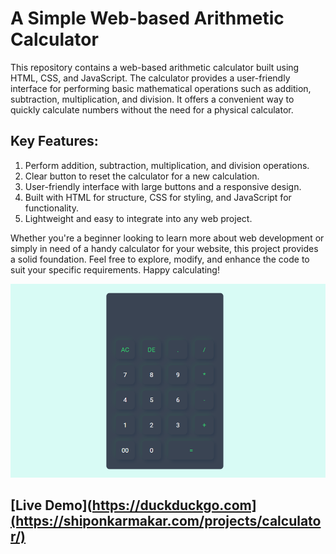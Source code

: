 # A Simple Web-based Arithmetic Calculator
This repository contains a web-based arithmetic calculator built using HTML, CSS, and JavaScript. The calculator provides a user-friendly interface for performing basic mathematical operations such as addition, subtraction, multiplication, and division. It offers a convenient way to quickly calculate numbers without the need for a physical calculator.

## Key Features:
1. Perform addition, subtraction, multiplication, and division operations.
2. Clear button to reset the calculator for a new calculation.
3. User-friendly interface with large buttons and a responsive design.
4. Built with HTML for structure, CSS for styling, and JavaScript for functionality.
5. Lightweight and easy to integrate into any web project.

Whether you're a beginner looking to learn more about web development or simply in need of a handy calculator for your website, this project provides a solid foundation. Feel free to explore, modify, and enhance the code to suit your specific requirements. Happy calculating!


![Calculator Preview Image](https://raw.githubusercontent.com/ShiponKarmakar/calculator/main/screenshot.png)

## [Live Demo](https://duckduckgo.com](https://shiponkarmakar.com/projects/calculator/)
